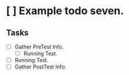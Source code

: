 # [ ] Example todo seven.

## Tasks

- [ ] Gather PreTest Info.
    - [ ] Running Test.
- [ ] Running Test.
- [ ] Gather PostTest Info.
